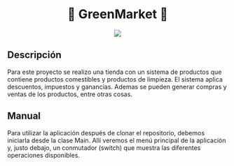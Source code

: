 <h1 align = "center">🍏 GreenMarket 🍏</h1>
<p align="center">
<img src="https://i.ibb.co/0h1pMFc/cf4881ea-2f88-4c92-896b-53f0f39ce034.jpg" style="max-width: 100%; display: inline-block;" />
</p>

## Descripción

Para este proyecto se realizo una tienda con un sistema de productos que contiene productos comestibles y productos de limpieza. El sistema aplica descuentos, impuestos y ganancias. Ademas se pueden generar compras y ventas de los productos, entre otras cosas.

## Manual

Para utilizar la aplicación después de clonar el repositorio, debemos iniciarla desde la clase Main. Allí veremos el menú principal de la aplicación y, justo debajo, un conmutador (switch) que muestra las diferentes operaciones disponibles.
